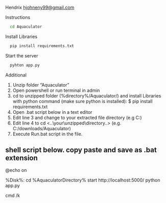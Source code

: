 Hendrix
hjohneny99@gmail.com

Instructions

```bash
  cd Aquaculator
```

Install Libraries

```bash
  pip install requirements.txt
```

Start the server

```bash
  pyhton app.py
```

 Additional

1.	Unzip folder “Aquaculator”
2. 	Open powershell or run terminal in admin
3.	cd to unzipped folder (%directory%/Aquaculator/) and install Libraries with python command (make sure python is installed):
$ pip install requirements.txt
4.	Open .bat script below in a text editor
5.  Edit line 3 and change to your extracted file directory (e.g C:)
6.  Edit line 4 to cd <..\your\unzipped\directory\..> (e.g. C:/downloads/Aquaculator)
7.	Execute Run.bat script in the file.


shell script below. copy paste and save as .bat extension
-------------------------------------------------
@echo on

%Disk%:
cd %AquaculatorDirectory%
start http://localhost:5000/
python app.py

cmd /k

